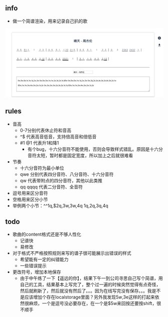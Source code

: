 ## info
- 做一个简谱渲染，用来记录自己扒的歌
<img src="./static/notation.jpg">

## rules
- 音高
  - 0-7分别代表休止符和音高
  - ^$ 代表高音低音，支持倍高音和倍低音
  - #1 @1 代表升1和降1
    - 有个bug，十六分音符不能使用，否则会导致样式错乱。原因是十六分音符太短，暂时都是固定宽度，所以加上之后就很难看
- 节奏
  - 十六分音符为最小单位
  - qwe 分别代表四分音符、八分音符、十六分音符
  - qw 代表带附点的四分音符，其他以此类推
  - qq qqqq 代表二分音符、全音符
- 逗号用来区分音符
- 空格用来区分小节
- 举例两个小节：^^1q,$2q,3w,3w,4q 1q,2q,3q,4q

## todo
- 歌曲的content格式还是不够人性化
  - 记谱快
  - 易修改
- 对于格式不严格按照规则来写的谱子很可能展示出错误的样式
  - 希望能有一定的纠错能力
  - 一些错误提示
- 更改符号，增加本地保存
  - 由于中午练了一下【遥远的你】，结果下午一到公司寻思自己写个简谱，用自己的工具，结果基本上写完了，整个过一遍的时候突然觉得有点奇怪，然后就刷新了，然后就没有然后了。。。因为在线写完没有保存。。。我是不是应该增加个存在localstorage里面？另外我发现$5w,$3e这样的打起来依然很麻烦，一个是逗号没必要存在，在一个是$5w来回按还要按shift，很不顺手
